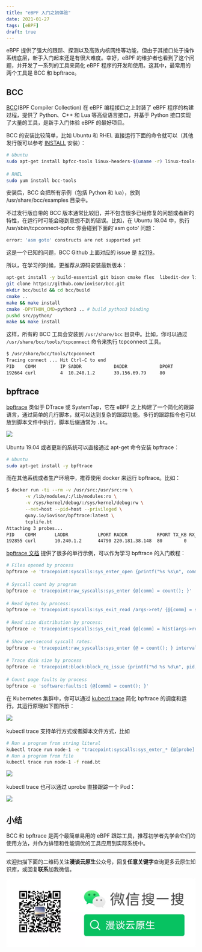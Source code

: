 ```yaml
---
title: "eBPF 入门之初体验"
date: 2021-01-27
tags: [eBPF]
draft: true
---
```


eBPF 提供了强大的跟踪、探测以及高效内核网络等功能，但由于其接口处于操作系统底层，新手入门起来还是有很大难度。幸好，eBPF 的维护者也看到了这个问题，并开发了一系列的工具来简化 eBPF 程序的开发和使用。这其中，最常用的两个工具是 BCC 和 bpftrace。

## BCC

[BCC](https://github.com/iovisor/bcc)(BPF Compiler Collection) 在 eBPF 编程接口之上封装了 eBPF 程序的构建过程，提供了 Python、C++ 和 Lua 等高级语言接口，并基于 Python 接口实现了大量的工具，是新手入门体验 eBPF 的最好项目。

BCC 的安装比较简单，比如 Ubuntu 和 RHEL 直接运行下面的命令就可以（其他发行版可以参考 [INSTALL](https://github.com/iovisor/bcc/blob/master/INSTALL.md) 安装）：

```sh
# Ubuntu
sudo apt-get install bpfcc-tools linux-headers-$(uname -r) linux-tools-common

# RHEL
sudo yum install bcc-tools
```

安装后，BCC 会把所有示例（包括 Python 和 lua），放到 /usr/share/bcc/examples 目录中。

不过发行版自带的 BCC 版本通常比较旧，并不包含很多已经修复的问题或者新的特性，在运行时可能会碰到意想不到的错误。比如，在 Ubuntu 18.04 中，执行 /usr/sbin/tcpconnect-bpfcc 你会碰到下面的'asm goto' 问题：

```sh
error: 'asm goto' constructs are not supported yet
```

这是一个已知的问题，BCC Github 上面对应的 issue 是 [#2119](https://github.com/iovisor/bcc/issues/2119)。

所以，在学习的时候，更推荐从源码安装最新版本：

```sh
apt-get install -y build-essential git bison cmake flex  libedit-dev libllvm6.0 llvm-6.0-dev libclang-6.0-dev python zlib1g-dev libelf-dev python3-distutils libfl-dev
git clone https://github.com/iovisor/bcc.git
mkdir bcc/build && cd bcc/build
cmake ..
make && make install
cmake -DPYTHON_CMD=python3 .. # build python3 binding
pushd src/python/
make && make install
```

这样，所有的 BCC 工具会安装到 `/usr/share/bcc` 目录中。比如，你可以通过 `/usr/share/bcc/tools/tcpconnect` 命令来执行 tcpconnect 工具。

```sh
$ /usr/share/bcc/tools/tcpconnect
Tracing connect ... Hit Ctrl-C to end
PID    COMM         IP SADDR            DADDR            DPORT
192664 curl         4  10.240.1.2       39.156.69.79     80
```

## bpftrace

[bpftrace](https://github.com/iovisor/bpftrace) 类似于 DTrace 或 SystemTap，它在 eBPF 之上构建了一个简化的跟踪语言，通过简单的几行脚本，就可以达到复杂的跟踪功能。多行的跟踪指令也可以放到脚本文件中执行，脚本后缀通常为 `.bt`。

![](2021-01-25-14-44-55.png)

Ubuntu 19.04 或者更新的系统可以直接通过 apt-get 命令安装 bpftrace：

```sh
# Ubuntu
sudo apt-get install -y bpftrace
```

而在其他系统或者生产环境中，推荐使用 docker 来运行 bpftrace。比如：

```sh
$ docker run -ti --rm -v /usr/src:/usr/src:ro \
       -v /lib/modules/:/lib/modules:ro \
       -v /sys/kernel/debug/:/sys/kernel/debug:rw \
       --net=host --pid=host --privileged \
       quay.io/iovisor/bpftrace:latest \
       tcplife.bt
Attaching 3 probes...
PID    COMM       LADDR           LPORT RADDR           RPORT TX_KB RX_KB MS
192855 curl       10.240.1.2      44790 220.181.38.148  80        0     0 233
```

[bpftrace 文档](https://github.com/iovisor/bpftrace/blob/master/docs/tutorial_one_liners.md) 提供了很多的单行示例，可以作为学习 bpftrace 的入门教程：

```sh
# Files opened by process
bpftrace -e 'tracepoint:syscalls:sys_enter_open {printf("%s %s\n", comm, str(args->filename)); }'

# Syscall count by program
bpftrace -e 'tracepoint:raw_syscalls:sys_enter {@[comm] = count(); }'

# Read bytes by process:
bpftrace -e 'tracepoint:syscalls:sys_exit_read /args->ret/ {@[comm] = sum(args->ret); }'

# Read size distribution by process:
bpftrace -e 'tracepoint:syscalls:sys_exit_read {@[comm] = hist(args->ret); }'

# Show per-second syscall rates:
bpftrace -e 'tracepoint:raw_syscalls:sys_enter {@ = count(); } interval:s:1 { print(@); clear(@); }'

# Trace disk size by process
bpftrace -e 'tracepoint:block:block_rq_issue {printf("%d %s %d\n", pid, comm, args->bytes); }'

# Count page faults by process
bpftrace -e 'software:faults:1 {@[comm] = count(); }'
```

在 Kubernetes 集群中，你可以通过 [kubectl trace](https://github.com/iovisor/kubectl-trace) 简化 bpftrace 的调度和运行。其运行原理如下图所示：

![](2021-01-25-14-49-01.png)

kubectl trace 支持单行方式或者脚本文件方式，比如

```sh
# Run a program from string literal
kubectl trace run node-1 -e "tracepoint:syscalls:sys_enter_* {@[probe] = count(); }"
# Run a program from file
kubectl trace run node-1 -f read.bt
```

![](2021-01-25-14-45-25.png)

kubectl trace 也可以通过 uprobe 直接跟踪一个 Pod：

![](2021-01-25-14-54-41.png)

## 小结

BCC 和 bpftrace 是两个最简单易用的 eBPF 跟踪工具，推荐初学者先学会它们的使用方法，并作为排错和性能调优的工具应用到实际系统中。

---

欢迎扫描下面的二维码关注**漫谈云原生**公众号，回复**任意关键字**查询更多云原生知识库，或回复**联系**加我微信。

![](/assets/mp.png)
